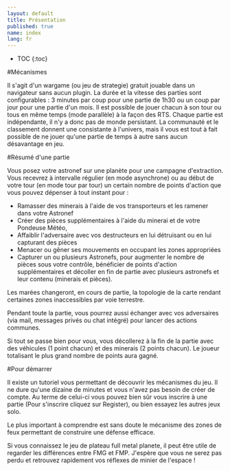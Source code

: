 ```yaml
---
layout: default
title: Présentation
published: true
name: index
lang: fr
---
```

* TOC
{:toc}

#Mécanismes

Il s'agit d'un wargame (ou jeu de strategie) gratuit jouable dans un navigateur sans aucun plugin. La durée et la vitesse des parties sont configurables : 3 minutes par coup pour une partie de 1h30 ou un coup par jour pour une partie d'un mois. 
Il est possible de jouer chacun à son tour ou tous en même temps (mode parallèle) à la façon des RTS.
Chaque partie est indépendante, il n'y a donc pas de monde persistant. La communauté et le classement donnent une consistante à l'univers, mais il vous est tout à fait possible de ne jouer qu'une partie de temps à autre sans aucun désavantage en jeu.

#Résumé d'une partie

Vous posez votre astronef sur une planète pour une campagne d'extraction. Vous recevrez à intervalle régulier (en mode asynchrone) ou au début de votre tour (en mode tour par tour) un certain nombre de points d'action que vous pouvez dépenser à tout instant pour :

* Ramasser des minerais à l'aide de vos transporteurs et les ramener dans votre Astronef
* Créer des pièces supplémentaires à l'aide du minerai et de votre Pondeuse Météo,
* Affaiblir l'adversaire avec vos destructeurs en lui détruisant ou en lui capturant des pièces
* Menacer ou gêner ses mouvements en occupant les zones appropriées
* Capturer un ou plusieurs Astronefs, pour augmenter le nombre de pièces sous votre contrôle, bénéficier de points d'action supplémentaires et décoller en fin de partie avec plusieurs astronefs et leur contenu (minerais et pièces).

Les marées changeront, en cours de partie, la topologie de la carte rendant certaines zones inaccessibles par voie terrestre.

Pendant toute la partie, vous pourrez aussi échanger avec vos adversaires (via mail, messages privés ou chat intégré) pour lancer des actions communes.

Si tout se passe bien pour vous, vous décollerez à la fin de la partie avec des véhicules (1 point chacun) et des minerais (2 points chacun). Le joueur totalisant le plus grand nombre de points aura gagné.

#Pour démarrer

Il existe un tutoriel vous permettant de découvrir les mécanismes du jeu. Il ne dure qu'une dizaine de minutes et vous n'avez pas besoin de créer de compte. Au terme de celui-ci vous pouvez bien sûr vous inscrire à une partie (Pour s'inscrire cliquez sur  Register), ou bien essayez les autres jeux solo.

Le plus important à comprendre est sans doute le mécanisme des zones de feux permettant de construire une défense efficace.

Si vous connaissez le jeu de plateau full metal planete, il peut être utile de regarder les différences entre FMG et FMP. J'espère que vous ne serez pas perdu et retrouvez rapidement vos réflexes de minier de l'espace !